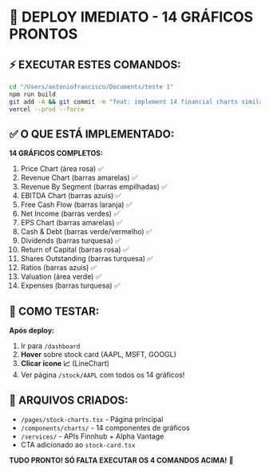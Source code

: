 # 🚀 DEPLOY IMEDIATO - 14 GRÁFICOS PRONTOS

## ⚡ EXECUTAR ESTES COMANDOS:

```bash
cd "/Users/antoniofrancisco/Documents/teste 1"
npm run build
git add -A && git commit -m "feat: implement 14 financial charts similar to Qualtrim"
vercel --prod --force
```

## ✅ O QUE ESTÁ IMPLEMENTADO:

**14 GRÁFICOS COMPLETOS:**
1. Price Chart (área rosa) ✅
2. Revenue Chart (barras amarelas) ✅  
3. Revenue By Segment (barras empilhadas) ✅
4. EBITDA Chart (barras azuis) ✅
5. Free Cash Flow (barras laranja) ✅
6. Net Income (barras verdes) ✅
7. EPS Chart (barras amarelas) ✅
8. Cash & Debt (barras verde/vermelho) ✅
9. Dividends (barras turquesa) ✅
10. Return of Capital (barras rosa) ✅
11. Shares Outstanding (barras turquesa) ✅
12. Ratios (barras azuis) ✅
13. Valuation (área verde) ✅
14. Expenses (barras turquesa) ✅

## 🎯 COMO TESTAR:

**Após deploy:**
1. Ir para `/dashboard`
2. **Hover** sobre stock card (AAPL, MSFT, GOOGL)
3. **Clicar ícone 📈** (LineChart)
4. Ver página `/stock/AAPL` com todos os 14 gráficos!

## 📁 ARQUIVOS CRIADOS:

- `/pages/stock-charts.tsx` - Página principal
- `/components/charts/` - 14 componentes de gráficos
- `/services/` - APIs Finnhub + Alpha Vantage
- CTA adicionado ao `stock-card.tsx`

**TUDO PRONTO! SÓ FALTA EXECUTAR OS 4 COMANDOS ACIMA!** 🎯